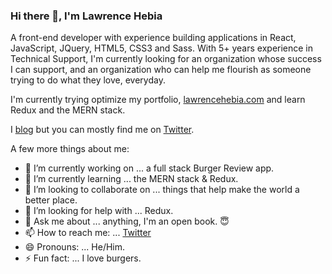 ### Hi there 👋, I'm Lawrence Hebia

A front-end developer with experience building applications in React, JavaScript, JQuery, HTML5, CSS3 and Sass. With 5+ years experience in Technical Support, I'm currently looking for an organization whose success I can support, and an organization who can help me flourish as someone trying to do what they love, everyday.

I'm currently trying optimize my portfolio, [lawrencehebia.com](https://lawrencehebia.com) and learn Redux and the MERN stack. 

I [blog](https://lawrencehebia.com/blog) but you can mostly find me on [Twitter](https://twitter.com/lhebia).

A few more things about me:

- 🔭 I’m currently working on ... a full stack Burger Review app.
- 🌱 I’m currently learning ... the MERN stack & Redux.
- 👯 I’m looking to collaborate on ... things that help make the world a better place.
- 🤔 I’m looking for help with ... Redux.
- 💬 Ask me about ... anything, I'm an open book. 😇
- 📫 How to reach me: ... [Twitter](https://twitter.com/lhebia)
- 😄 Pronouns: ... He/Him.
- ⚡ Fun fact: ... I love burgers. 

